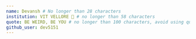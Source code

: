 ```yaml
---
name: Devansh # No longer than 28 characters
institution: VIT VELLORE 🚩 # no longer than 58 characters
quote: BE WEIRD, BE YOU # no longer than 100 characters, avoid using quotes(") to guarantee the format remains the same.
github_user: dev5151
---
```

